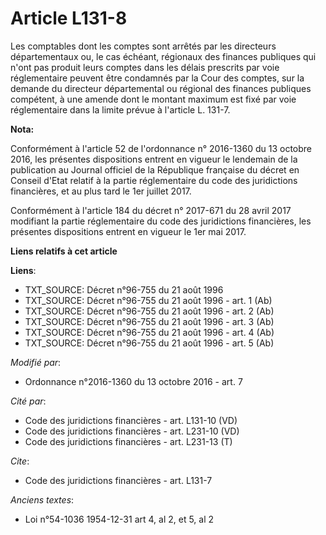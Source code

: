 # Article L131-8

Les comptables dont les comptes sont arrêtés par les directeurs départementaux ou, le cas échéant, régionaux des finances
publiques qui n'ont pas produit leurs comptes dans les délais prescrits par voie réglementaire peuvent être condamnés par la
Cour des comptes, sur la demande du directeur départemental ou régional des finances publiques compétent, à une amende dont
le montant maximum est fixé par voie réglementaire dans la limite prévue à l'article L. 131-7.

**Nota:**

Conformément à l'article 52 de l'ordonnance n° 2016-1360 du 13 octobre 2016, les présentes dispositions entrent en vigueur le
lendemain de la publication au Journal officiel de la République française du décret en Conseil d'Etat relatif à la partie
réglementaire du code des juridictions financières, et au plus tard le 1er juillet 2017.

Conformément à l'article 184 du décret n° 2017-671 du 28 avril 2017 modifiant la partie réglementaire du code des
juridictions financières, les présentes dispositions entrent en vigueur le 1er mai 2017.

**Liens relatifs à cet article**

**Liens**:

  - TXT_SOURCE: Décret n°96-755 du 21 août 1996
  - TXT_SOURCE: Décret n°96-755 du 21 août 1996 - art. 1 (Ab)
  - TXT_SOURCE: Décret n°96-755 du 21 août 1996 - art. 2 (Ab)
  - TXT_SOURCE: Décret n°96-755 du 21 août 1996 - art. 3 (Ab)
  - TXT_SOURCE: Décret n°96-755 du 21 août 1996 - art. 4 (Ab)
  - TXT_SOURCE: Décret n°96-755 du 21 août 1996 - art. 5 (Ab)

_Modifié par_:

  - Ordonnance n°2016-1360 du 13 octobre 2016 - art. 7

_Cité par_:

  - Code des juridictions financières - art. L131-10 (VD)
  - Code des juridictions financières - art. L231-10 (VD)
  - Code des juridictions financières - art. L231-13 (T)

_Cite_:

  - Code des juridictions financières - art. L131-7

_Anciens textes_:

  - Loi n°54-1036 1954-12-31 art 4, al 2, et 5, al 2
